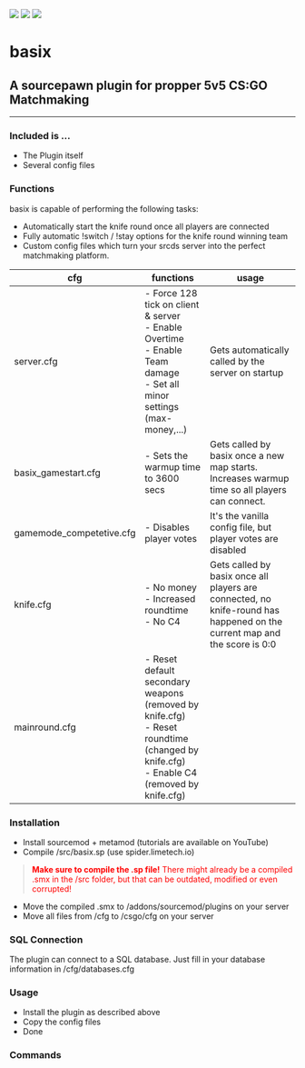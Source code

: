<img src="https://img.shields.io/github/license/nighttimedev/cs-basix?style=flat-square"> <img src="https://img.shields.io/github/size/nighttimedev/cs-basix?style=flat-square"> <img src="https://img.shields.io/github/downloads/nighttimedev/cs-basix/total?style=flat-square">

# basix
## A sourcepawn plugin for propper 5v5 CS:GO Matchmaking
---
### Included is ...
- The Plugin itself
- Several config files
### Functions  
basix is capable of performing the following tasks:  
- Automatically start the knife round once all players are connected
- Fully automatic !switch / !stay options for the knife round winning team
- Custom config files which turn your srcds server into the perfect matchmaking platform.

cfg | functions | usage |
----|-----------|-------|
server.cfg | - Force 128 tick on client & server<br>- Enable Overtime<br>- Enable Team damage<br>- Set all minor settings (max-money,...) | Gets automatically called by the server on startup |
basix_gamestart.cfg | - Sets the warmup time to 3600 secs | Gets called by basix once a new map starts. Increases warmup time so all players can connect. |
gamemode_competetive.cfg | - Disables player votes | It's the vanilla config file, but player votes are disabled
knife.cfg | - No money<br>- Increased roundtime<br>- No C4 |Gets called by basix once all players are connected, no knife-round has happened on the current map and the score is 0:0|
mainround.cfg | - Reset default secondary weapons (removed by knife.cfg)<br>- Reset roundtime (changed by knife.cfg)<br>- Enable C4 (removed by knife.cfg)

### Installation  
- Install sourcemod + metamod (tutorials are available on YouTube)
- Compile /src/basix.sp (use spider.limetech.io)

> <span style="color:red"><b>Make sure to compile the .sp file!</b> There might already be a compiled .smx in the /src folder, but that can be outdated, modified or even corrupted!</span>

- Move the compiled .smx to /addons/sourcemod/plugins on your server
- Move all files from /cfg to /csgo/cfg on your server

### SQL Connection
The plugin can connect to a SQL database. Just fill in your database information in /cfg/databases.cfg

### Usage  
- Install the plugin as described above
- Copy the config files
- Done

### Commands  
